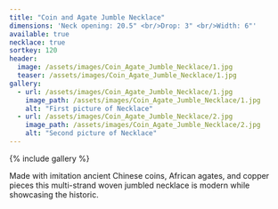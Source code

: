 ```yaml
---
title: "Coin and Agate Jumble Necklace"
dimensions: 'Neck opening: 20.5" <br/>Drop: 3" <br/>Width: 6"'
available: true
necklace: true
sortkey: 120
header:
  image: /assets/images/Coin_Agate_Jumble_Necklace/1.jpg
  teaser: /assets/images/Coin_Agate_Jumble_Necklace/1.jpg
gallery:
  - url: /assets/images/Coin_Agate_Jumble_Necklace/1.jpg
    image_path: /assets/images/Coin_Agate_Jumble_Necklace/1.jpg
    alt: "First picture of Necklace"
  - url: /assets/images/Coin_Agate_Jumble_Necklace/2.jpg
    image_path: /assets/images/Coin_Agate_Jumble_Necklace/2.jpg
    alt: "Second picture of Necklace"
---
```



{% include gallery %}

Made with imitation ancient Chinese coins, African agates, and copper pieces this multi-strand woven jumbled necklace is modern while showcasing the historic.